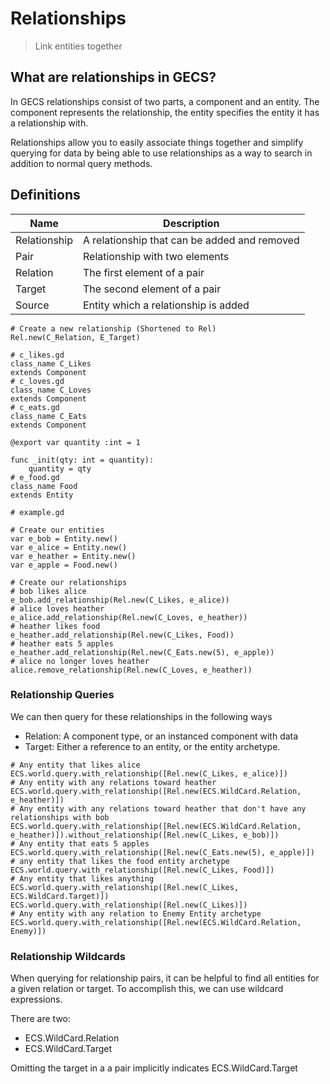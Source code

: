 # Relationships
> Link entities together

## What are relationships in GECS?
In GECS relationships consist of two parts, a component and an entity. The component represents the relationship, the entity specifies the entity it has a relationship with.

Relationships allow you to easily associate things together and simplify querying for data by being able to use relationships as a way to search in addition to normal query methods.

## Definitions

| Name         | Description |
|--------------|-------------|
| Relationship | A relationship that can be added and removed |
| Pair         | Relationship with two elements |
| Relation     | The first element of a pair |
| Target       | The second element of a pair |
| Source       | Entity which a relationship is added |

```gdscript
# Create a new relationship (Shortened to Rel)
Rel.new(C_Relation, E_Target)
```

```gdscript
# c_likes.gd
class_name C_Likes
extends Component
# c_loves.gd
class_name C_Loves
extends Component
# c_eats.gd
class_name C_Eats
extends Component

@export var quantity :int = 1

func _init(qty: int = quantity):
    quantity = qty
# e_food.gd
class_name Food
extends Entity

# example.gd

# Create our entities
var e_bob = Entity.new()
var e_alice = Entity.new()
var e_heather = Entity.new()
var e_apple = Food.new()

# Create our relationships
# bob likes alice
e_bob.add_relationship(Rel.new(C_Likes, e_alice))
# alice loves heather
e_alice.add_relationship(Rel.new(C_Loves, e_heather))
# heather likes food
e_heather.add_relationship(Rel.new(C_Likes, Food))
# heather eats 5 apples
e_heather.add_relationship(Rel.new(C_Eats.new(5), e_apple))
# alice no longer loves heather
alice.remove_relationship(Rel.new(C_Loves, e_heather))
```

### Relationship Queries

We can then query for these relationships in the following ways
- Relation: A component type, or an instanced component with data
- Target: Either a reference to an entity, or the entity archetype.

```
# Any entity that likes alice
ECS.world.query.with_relationship([Rel.new(C_Likes, e_alice)])
# Any entity with any relations toward heather
ECS.world.query.with_relationship([Rel.new(ECS.WildCard.Relation, e_heather)])
# Any entity with any relations toward heather that don't have any relationships with bob
ECS.world.query.with_relationship([Rel.new(ECS.WildCard.Relation, e_heather)]).without_relationship([Rel.new(C_Likes, e_bob)])
# Any entity that eats 5 apples
ECS.world.query.with_relationship([Rel.new(C_Eats.new(5), e_apple)])
# any entity that likes the food entity archetype
ECS.world.query.with_relationship([Rel.new(C_Likes, Food)])
# Any entity that likes anything
ECS.world.query.with_relationship([Rel.new(C_Likes, ECS.WildCard.Target)])
ECS.world.query.with_relationship([Rel.new(C_Likes)])
# Any entity with any relation to Enemy Entity archetype
ECS.world.query.with_relationship([Rel.new(ECS.WildCard.Relation, Enemy)])
```

### Relationship Wildcards
When querying for relationship pairs, it can be helpful to find all entities for a given relation or target. To accomplish this, we can use wildcard expressions.

There are two:
- ECS.WildCard.Relation
- ECS.WildCard.Target

Omitting the target in a a pair implicitly indicates ECS.WildCard.Target